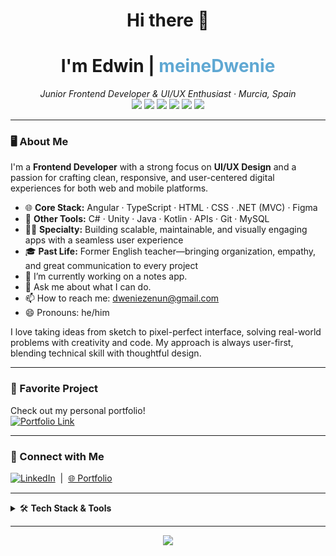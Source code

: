 <!-- Hi there, I'm Edwin Nuñez (meineDwenie) 👋 -->
<h1 align="center">Hi there 👋</h1>
<h1 align="center">I'm Edwin | <span style="color:#5FA8D3;">meineDwenie</span></h1>
<p align="center">
  <em>Junior Frontend Developer & UI/UX Enthusiast · Murcia, Spain</em>
  <br>
  <img src="https://img.shields.io/badge/Angular-DD0031?style=flat-square&logo=angular&logoColor=white"/>
  <img src="https://img.shields.io/badge/TypeScript-3178C6?style=flat-square&logo=typescript&logoColor=white"/>
  <img src="https://img.shields.io/badge/Figma-F24E1E?style=flat-square&logo=figma&logoColor=white"/>
  <img src="https://img.shields.io/badge/HTML5-E34F26?style=flat-square&logo=html5&logoColor=white"/>
  <img src="https://img.shields.io/badge/CSS3-1572B6?style=flat-square&logo=css3&logoColor=white"/>
  <img src="https://img.shields.io/badge/.NET-512BD4?style=flat-square&logo=dotnet&logoColor=white"/>
</p>

---

### 🖥️ About Me

I'm a **Frontend Developer** with a strong focus on **UI/UX Design** and a passion for crafting clean, responsive, and user-centered digital experiences for both web and mobile platforms.

- 🌐 **Core Stack:** Angular · TypeScript · HTML · CSS · .NET (MVC) · Figma
- 🚀 **Other Tools:** C# · Unity · Java · Kotlin · APIs · Git · MySQL
- 🧑‍🎨 **Specialty:** Building scalable, maintainable, and visually engaging apps with a seamless user experience
- 🎓 **Past Life:** Former English teacher—bringing organization, empathy, and great communication to every project
- 🔭 I’m currently working on a notes app.
- 💬 Ask me about what I can do.
- 📫 How to reach me: dweniezenun@gmail.com
- 😄 Pronouns: he/him

I love taking ideas from sketch to pixel-perfect interface, solving real-world problems with creativity and code. My approach is always user-first, blending technical skill with thoughtful design.

---

### 📱 Favorite Project

Check out my personal portfolio!  
<a href="https://meinedwenie.github.io/portfolio/" target="_blank">
  <img src="https://img.shields.io/badge/Portfolio-Click%20Here-%235FA8D3?style=for-the-badge&logo=githubpages&logoColor=white" alt="Portfolio Link">
</a>

---

### 🔗 Connect with Me

[![LinkedIn](https://img.shields.io/badge/LinkedIn-Edwin%20Nuñez-%230A66C2?style=flat-square&logo=linkedin&logoColor=white)](https://www.linkedin.com/in/edwin-nu%C3%B1ez-lpt-0a2856126/)
&nbsp;|&nbsp;
[🌐 Portfolio](https://meinedwenie.github.io/portfolio/)

---

<details>
<summary>🛠️ <b>Tech Stack & Tools</b></summary>
<br>

- **Frontend:** Angular, TypeScript, HTML5, CSS3
- **UI/UX:** Figma, Adobe XD
- **Backend:** .NET (MVC), C#
- **Mobile:** Unity, Java, Kotlin
- **Databases:** MySQL
- **Others:** Git, RESTful APIs

</details>

---

<div align="center">
  <img src="https://capsule-render.vercel.app/api?type=waving&color=0:5FA8D3,100:9ADCFF&height=90&section=footer"/>
</div>
